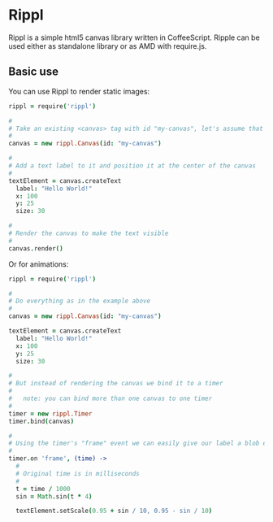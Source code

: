 # Rippl

Rippl is a simple html5 canvas library written in CoffeeScript. Ripple can be used either as standalone library or as AMD with require.js.

## Basic use

You can use Rippl to render static images:

```coffeescript
rippl = require('rippl')

#
# Take an existing <canvas> tag with id "my-canvas", let's assume that canvas has dimensions of 200x50
#
canvas = new rippl.Canvas(id: "my-canvas")

#
# Add a text label to it and position it at the center of the canvas
#
textElement = canvas.createText
  label: "Hello World!"
  x: 100
  y: 25
  size: 30

#
# Render the canvas to make the text visible
#
canvas.render()
```

Or for animations:

```coffeescript
rippl = require('rippl')

#
# Do everything as in the example above
#
canvas = new rippl.Canvas(id: "my-canvas")

textElement = canvas.createText
  label: "Hello World!"
  x: 100
  y: 25
  size: 30

#
# But instead of rendering the canvas we bind it to a timer
#
#   note: you can bind more than one canvas to one timer
#
timer = new rippl.Timer
timer.bind(canvas)

#
# Using the timer's "frame" event we can easily give our label a blob effect
#
timer.on 'frame', (time) ->
  #
  # Original time is in milliseconds
  #
  t = time / 1000
  sin = Math.sin(t * 4)

  textElement.setScale(0.95 + sin / 10, 0.95 - sin / 10)
```

